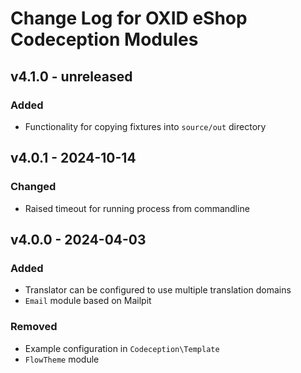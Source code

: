 # Change Log for OXID eShop Codeception Modules

## v4.1.0 - unreleased

### Added
- Functionality for copying fixtures into `source/out` directory

## v4.0.1 - 2024-10-14

### Changed
- Raised timeout for running process from commandline

## v4.0.0 - 2024-04-03

### Added
-  Translator can be configured to use multiple translation domains
- `Email` module based on Mailpit

### Removed
- Example configuration in `Codeception\Template`
- `FlowTheme` module
